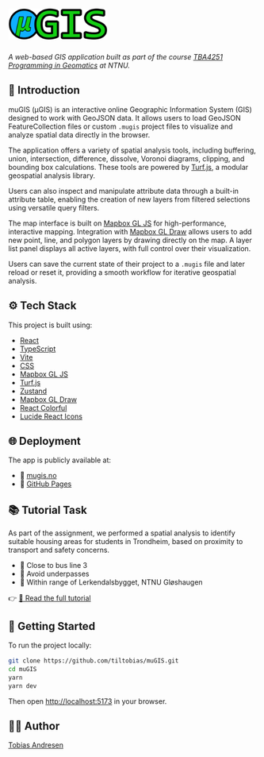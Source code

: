
# <img src="./muGIS/public/muGIS_banner.svg" alt="muGIS logo" width="200">

_A web-based GIS application built as part of the course [TBA4251 Programming in Geomatics](https://www.ntnu.no/studier/emner/TBA4251) at NTNU._

## 📌 Introduction

muGIS (μGIS) is an interactive online Geographic Information System (GIS) designed to work with GeoJSON data. It allows users to load GeoJSON FeatureCollection files or custom `.mugis` project files to visualize and analyze spatial data directly in the browser.

The application offers a variety of spatial analysis tools, including buffering, union, intersection, difference, dissolve, Voronoi diagrams, clipping, and bounding box calculations. These tools are powered by [Turf.js](https://turfjs.org/), a modular geospatial analysis library.

Users can also inspect and manipulate attribute data through a built-in attribute table, enabling the creation of new layers from filtered selections using versatile query filters.

The map interface is built on [Mapbox GL JS](https://docs.mapbox.com/mapbox-gl-js/) for high-performance, interactive mapping. Integration with [Mapbox GL Draw](https://github.com/mapbox/mapbox-gl-draw) allows users to add new point, line, and polygon layers by drawing directly on the map. A layer list panel displays all active layers, with full control over their visualization.

Users can save the current state of their project to a `.mugis` file and later reload or reset it, providing a smooth workflow for iterative geospatial analysis.

## ⚙️ Tech Stack

This project is built using:

- [React](https://react.dev/)
- [TypeScript](https://www.typescriptlang.org/)
- [Vite](https://vitejs.dev/)
- [CSS](https://developer.mozilla.org/en-US/docs/Web/CSS)
- [Mapbox GL JS](https://docs.mapbox.com/mapbox-gl-js/)
- [Turf.js](https://turfjs.org/)
- [Zustand](https://zustand-demo.pmnd.rs/)
- [Mapbox GL Draw](https://github.com/mapbox/mapbox-gl-draw)
- [React Colorful](https://github.com/omgovich/react-colorful)
- [Lucide React Icons](https://lucide.dev/)

## 🌐 Deployment

The app is publicly available at:

- 🔗 [mugis.no](https://mugis.no)
- 🔗 [GitHub Pages](https://tiltobias.github.io/muGIS)

## 📚 Tutorial Task

As part of the assignment, we performed a spatial analysis to identify suitable housing areas for students in Trondheim, based on proximity to transport and safety concerns.

- 🚌 Close to bus line 3  
- 🚫 Avoid underpasses  
- 🧭 Within range of Lerkendalsbygget, NTNU Gløshaugen

👉 [📘 Read the full tutorial](docs/tutorial.md)

## 🚀 Getting Started

To run the project locally:

```bash
git clone https://github.com/tiltobias/muGIS.git
cd muGIS
yarn
yarn dev
```

Then open [http://localhost:5173](http://localhost:5173) in your browser.

<!-- ## 📁 Project Structure -->

<!-- Optionally describe key folders like src/, public/, etc. -->

## 🧑‍💻 Author

[Tobias Andresen](https://github.com/tiltobias)

